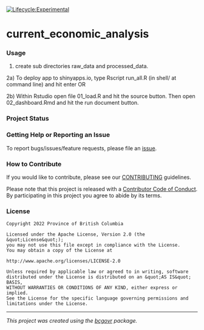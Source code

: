 <!-- 
Add a project state badge

See <https://github.com/BCDevExchange/Our-Project-Docs/blob/master/discussion/projectstates.md> 
If you have bcgovr installed and you use RStudio, click the 'Insert BCDevex Badge' Addin.
-->

[![Lifecycle:Experimental](https://img.shields.io/badge/Lifecycle-Experimental-339999)](<Redirect-URL>)

current_economic_analysis
============================

### Usage

1) create sub directories raw_data and processed_data.

2a) To deploy app to shinyapps.io, type Rscript run_all.R (in shell/ at command line) and hit enter OR

2b) Within Rstudio open file 01_load.R and hit the source button. Then open 02_dashboard.Rmd and hit the run document button.

### Project Status

### Getting Help or Reporting an Issue

To report bugs/issues/feature requests, please file an [issue](https://github.com/bcgov/current_economic_analysis/issues/).

### How to Contribute

If you would like to contribute, please see our [CONTRIBUTING](CONTRIBUTING.md) guidelines.

Please note that this project is released with a [Contributor Code of Conduct](CODE_OF_CONDUCT.md). By participating in this project you agree to abide by its terms.

### License

```
Copyright 2022 Province of British Columbia

Licensed under the Apache License, Version 2.0 (the &quot;License&quot;);
you may not use this file except in compliance with the License.
You may obtain a copy of the License at

http://www.apache.org/licenses/LICENSE-2.0

Unless required by applicable law or agreed to in writing, software distributed under the License is distributed on an &quot;AS IS&quot; BASIS,
WITHOUT WARRANTIES OR CONDITIONS OF ANY KIND, either express or implied.
See the License for the specific language governing permissions and limitations under the License.
```
---
*This project was created using the [bcgovr](https://github.com/bcgov/bcgovr) package.* 
